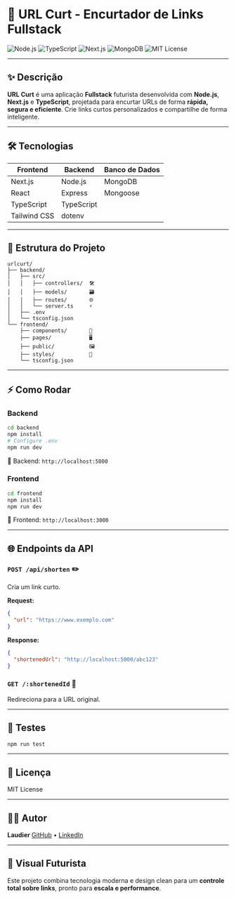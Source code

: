 # 🚀 URL Curt - Encurtador de Links Fullstack

![Node.js](https://img.shields.io/badge/Node.js-339933?style=for-the-badge\&logo=node.js\&logoColor=white)
![TypeScript](https://img.shields.io/badge/TypeScript-3178C6?style=for-the-badge\&logo=typescript\&logoColor=white)
![Next.js](https://img.shields.io/badge/Next.js-000000?style=for-the-badge\&logo=next.js\&logoColor=white)
![MongoDB](https://img.shields.io/badge/MongoDB-47A248?style=for-the-badge\&logo=mongodb\&logoColor=white)
![MIT License](https://img.shields.io/badge/License-MIT-green?style=for-the-badge)

---

## ✨ Descrição

**URL Curt** é uma aplicação **Fullstack** futurista desenvolvida com **Node.js**, **Next.js** e **TypeScript**, projetada para encurtar URLs de forma **rápida, segura e eficiente**. Crie links curtos personalizados e compartilhe de forma inteligente.

---

## 🛠️ Tecnologias

| Frontend     | Backend    | Banco de Dados |
| ------------ | ---------- | -------------- |
| Next.js      | Node.js    | MongoDB        |
| React        | Express    | Mongoose       |
| TypeScript   | TypeScript |                |
| Tailwind CSS | dotenv     |                |

---

## 📁 Estrutura do Projeto

```
urlcurt/
├── backend/
│   ├── src/
│   │   ├── controllers/  🛠️
│   │   ├── models/       🗃️
│   │   ├── routes/       🌐
│   │   └── server.ts     ⚡
│   ├── .env
│   └── tsconfig.json
└── frontend/
    ├── components/       🧩
    ├── pages/            🖥️
    ├── public/           🖼️
    ├── styles/           🎨
    └── tsconfig.json
```

---

## ⚡ Como Rodar

### Backend

```bash
cd backend
npm install
# Configure .env
npm run dev
```

🔹 Backend: `http://localhost:5000`

### Frontend

```bash
cd frontend
npm install
npm run dev
```

🔹 Frontend: `http://localhost:3000`

---

## 🌐 Endpoints da API

### `POST /api/shorten` ✏️

Cria um link curto.

**Request:**

```json
{
  "url": "https://www.exemplo.com"
}
```

**Response:**

```json
{
  "shortenedUrl": "http://localhost:5000/abc123"
}
```

### `GET /:shortenedId` 🔗

Redireciona para a URL original.

---

## 🧪 Testes

```bash
npm run test
```

---

## 📌 Licença

MIT License

---

## 👨‍💻 Autor

**Laudier**
[GitHub](https://github.com/josesantanadeveloper-spec) • [LinkedIn](https://linkedin.com/in/seuusuario)

---

## 🌌 Visual Futurista

Este projeto combina tecnologia moderna e design clean para um **controle total sobre links**, pronto para **escala e performance**.
